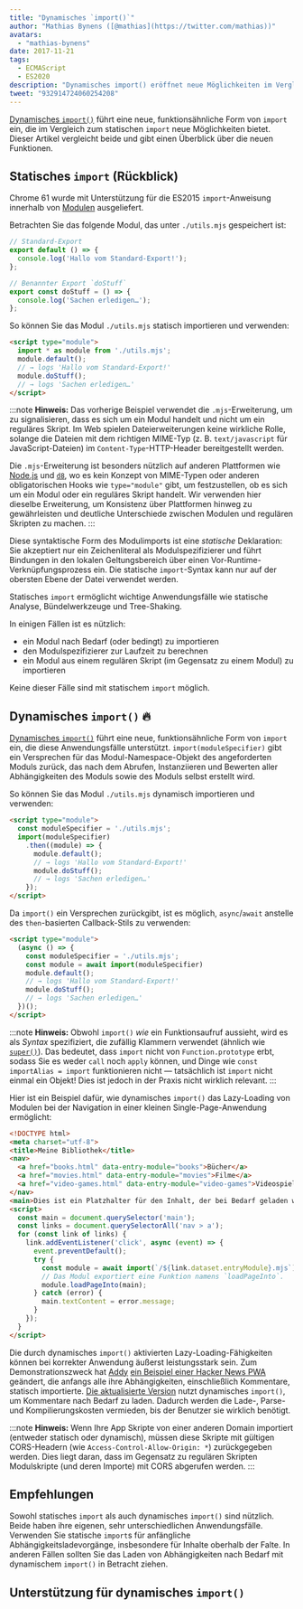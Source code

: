 ```yaml
---
title: "Dynamisches `import()`"
author: "Mathias Bynens ([@mathias](https://twitter.com/mathias))"
avatars: 
  - "mathias-bynens"
date: 2017-11-21
tags: 
  - ECMAScript
  - ES2020
description: "Dynamisches import() eröffnet neue Möglichkeiten im Vergleich zum statischen Import. Dieser Artikel vergleicht beide und gibt einen Überblick über die neuen Funktionen."
tweet: "932914724060254208"
---
```

[Dynamisches `import()`](https://github.com/tc39/proposal-dynamic-import) führt eine neue, funktionsähnliche Form von `import` ein, die im Vergleich zum statischen `import` neue Möglichkeiten bietet. Dieser Artikel vergleicht beide und gibt einen Überblick über die neuen Funktionen.

<!--truncate-->
## Statisches `import` (Rückblick)

Chrome 61 wurde mit Unterstützung für die ES2015 `import`-Anweisung innerhalb von [Modulen](/features/modules) ausgeliefert.

Betrachten Sie das folgende Modul, das unter `./utils.mjs` gespeichert ist:

```js
// Standard-Export
export default () => {
  console.log('Hallo vom Standard-Export!');
};

// Benannter Export `doStuff`
export const doStuff = () => {
  console.log('Sachen erledigen…');
};
```

So können Sie das Modul `./utils.mjs` statisch importieren und verwenden:

```html
<script type="module">
  import * as module from './utils.mjs';
  module.default();
  // → logs 'Hallo vom Standard-Export!'
  module.doStuff();
  // → logs 'Sachen erledigen…'
</script>
```

:::note
**Hinweis:** Das vorherige Beispiel verwendet die `.mjs`-Erweiterung, um zu signalisieren, dass es sich um ein Modul handelt und nicht um ein reguläres Skript. Im Web spielen Dateierweiterungen keine wirkliche Rolle, solange die Dateien mit dem richtigen MIME-Typ (z. B. `text/javascript` für JavaScript-Dateien) im `Content-Type`-HTTP-Header bereitgestellt werden.

Die `.mjs`-Erweiterung ist besonders nützlich auf anderen Plattformen wie [Node.js](https://nodejs.org/api/esm.html#esm_enabling) und [`d8`](/docs/d8), wo es kein Konzept von MIME-Typen oder anderen obligatorischen Hooks wie `type="module"` gibt, um festzustellen, ob es sich um ein Modul oder ein reguläres Skript handelt. Wir verwenden hier dieselbe Erweiterung, um Konsistenz über Plattformen hinweg zu gewährleisten und deutliche Unterschiede zwischen Modulen und regulären Skripten zu machen.
:::

Diese syntaktische Form des Modulimports ist eine *statische* Deklaration: Sie akzeptiert nur ein Zeichenliteral als Modulspezifizierer und führt Bindungen in den lokalen Geltungsbereich über einen Vor-Runtime-Verknüpfungsprozess ein. Die statische `import`-Syntax kann nur auf der obersten Ebene der Datei verwendet werden.

Statisches `import` ermöglicht wichtige Anwendungsfälle wie statische Analyse, Bündelwerkzeuge und Tree-Shaking.

In einigen Fällen ist es nützlich:

- ein Modul nach Bedarf (oder bedingt) zu importieren
- den Modulspezifizierer zur Laufzeit zu berechnen
- ein Modul aus einem regulären Skript (im Gegensatz zu einem Modul) zu importieren

Keine dieser Fälle sind mit statischem `import` möglich.

## Dynamisches `import()` 🔥

[Dynamisches `import()`](https://github.com/tc39/proposal-dynamic-import) führt eine neue, funktionsähnliche Form von `import` ein, die diese Anwendungsfälle unterstützt. `import(moduleSpecifier)` gibt ein Versprechen für das Modul-Namespace-Objekt des angeforderten Moduls zurück, das nach dem Abrufen, Instanziieren und Bewerten aller Abhängigkeiten des Moduls sowie des Moduls selbst erstellt wird.

So können Sie das Modul `./utils.mjs` dynamisch importieren und verwenden:

```html
<script type="module">
  const moduleSpecifier = './utils.mjs';
  import(moduleSpecifier)
    .then((module) => {
      module.default();
      // → logs 'Hallo vom Standard-Export!'
      module.doStuff();
      // → logs 'Sachen erledigen…'
    });
</script>
```

Da `import()` ein Versprechen zurückgibt, ist es möglich, `async`/`await` anstelle des `then`-basierten Callback-Stils zu verwenden:

```html
<script type="module">
  (async () => {
    const moduleSpecifier = './utils.mjs';
    const module = await import(moduleSpecifier)
    module.default();
    // → logs 'Hallo vom Standard-Export!'
    module.doStuff();
    // → logs 'Sachen erledigen…'
  })();
</script>
```

:::note
**Hinweis:** Obwohl `import()` _wie_ ein Funktionsaufruf aussieht, wird es als *Syntax* spezifiziert, die zufällig Klammern verwendet (ähnlich wie [`super()`](https://developer.mozilla.org/en-US/docs/Web/JavaScript/Reference/Operators/super)). Das bedeutet, dass `import` nicht von `Function.prototype` erbt, sodass Sie es weder `call` noch `apply` können, und Dinge wie `const importAlias = import` funktionieren nicht — tatsächlich ist `import` nicht einmal ein Objekt! Dies ist jedoch in der Praxis nicht wirklich relevant.
:::

Hier ist ein Beispiel dafür, wie dynamisches `import()` das Lazy-Loading von Modulen bei der Navigation in einer kleinen Single-Page-Anwendung ermöglicht:

```html
<!DOCTYPE html>
<meta charset="utf-8">
<title>Meine Bibliothek</title>
<nav>
  <a href="books.html" data-entry-module="books">Bücher</a>
  <a href="movies.html" data-entry-module="movies">Filme</a>
  <a href="video-games.html" data-entry-module="video-games">Videospiele</a>
</nav>
<main>Dies ist ein Platzhalter für den Inhalt, der bei Bedarf geladen wird.</main>
<script>
  const main = document.querySelector('main');
  const links = document.querySelectorAll('nav > a');
  for (const link of links) {
    link.addEventListener('click', async (event) => {
      event.preventDefault();
      try {
        const module = await import(`/${link.dataset.entryModule}.mjs`);
        // Das Modul exportiert eine Funktion namens `loadPageInto`.
        module.loadPageInto(main);
      } catch (error) {
        main.textContent = error.message;
      }
    });
  }
</script>
```

Die durch dynamisches `import()` aktivierten Lazy-Loading-Fähigkeiten können bei korrekter Anwendung äußerst leistungsstark sein. Zum Demonstrationszweck hat [Addy](https://twitter.com/addyosmani) [ein Beispiel einer Hacker News PWA](https://hnpwa-vanilla.firebaseapp.com/) geändert, die anfangs alle ihre Abhängigkeiten, einschließlich Kommentare, statisch importierte. [Die aktualisierte Version](https://dynamic-import.firebaseapp.com/) nutzt dynamisches `import()`, um Kommentare nach Bedarf zu laden. Dadurch werden die Lade-, Parse- und Kompilierungskosten vermieden, bis der Benutzer sie wirklich benötigt.

:::note
**Hinweis:** Wenn Ihre App Skripte von einer anderen Domain importiert (entweder statisch oder dynamisch), müssen diese Skripte mit gültigen CORS-Headern (wie `Access-Control-Allow-Origin: *`) zurückgegeben werden. Dies liegt daran, dass im Gegensatz zu regulären Skripten Modulskripte (und deren Importe) mit CORS abgerufen werden.
:::

## Empfehlungen

Sowohl statisches `import` als auch dynamisches `import()` sind nützlich. Beide haben ihre eigenen, sehr unterschiedlichen Anwendungsfälle. Verwenden Sie statische `import`s für anfängliche Abhängigkeitsladevorgänge, insbesondere für Inhalte oberhalb der Falte. In anderen Fällen sollten Sie das Laden von Abhängigkeiten nach Bedarf mit dynamischem `import()` in Betracht ziehen.

## Unterstützung für dynamisches `import()`

<feature-support chrome="63"
                 firefox="67"
                 safari="11.1"
                 nodejs="13.2 https://nodejs.medium.com/announcing-core-node-js-support-for-ecmascript-modules-c5d6dc29b663"
                 babel="ja https://babeljs.io/docs/en/babel-plugin-syntax-dynamic-import"></feature-support>
